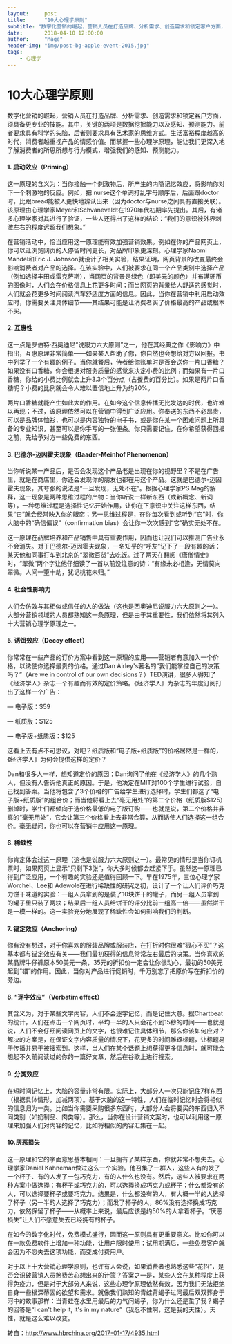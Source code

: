 ```yaml
---
layout:     post
title:      "10大心理学原则"
subtitle: "数字化营销的崛起，营销人员在打造品牌、分析需求、创造需求和锁定客户方面，须具备更专业的技能。其中，关键的两项是数据挖掘能力以及感知、预测能力。前者要求具有科学的头脑，后者则要求具有艺术家的思维方式。生活富裕程度越高的时代，消费者越重视产品的情感价值。而掌握一些心理学原理，能让我们更深入地了解消费者的所思所想与行为模式，增强我们的感知、预测能力。"
date:       2018-04-10 12:00:00
author:     "Mage"
header-img: "img/post-bg-apple-event-2015.jpg"
tags:
    - 心理学
---
```


# 10大心理学原则
数字化营销的崛起，营销人员在打造品牌、分析需求、创造需求和锁定客户方面，须具备更专业的技能。其中，关键的两项是数据挖掘能力以及感知、预测能力。前者要求具有科学的头脑，后者则要求具有艺术家的思维方式。生活富裕程度越高的时代，消费者越重视产品的情感价值。而掌握一些心理学原理，能让我们更深入地了解消费者的所思所想与行为模式，增强我们的感知、预测能力。

#### 1.  启动效应（Priming）

这一原理的含义为：当你接触一个刺激物后，所产生的内隐记忆效应，将影响你对下一个刺激物的反应。例如，把 nurse这个单词打乱字母顺序后，后面跟doctor时，比跟bread能被人更快地辨认出来（因为doctor与nurse之间具有直接关联）。该原理由心理学家Meyer和Schvaneveldt在1970年代初期率先提出。其后，有诸多心理学家对其进行了验证，一些人还得出了这样的结论：“我们的意识被外界刺激左右的程度远超我们想象。”

在营销活动中，恰当应用这一原理能有效加强营销效果。例如在你的产品网页上，你可以让浏览网页的人停留时间更长，对品牌印象更深刻。心理学家Naomi Mandel和Eric J. Johnson就设计了相关实验，结果证明，网页背景的改变最终会影响消费者对产品的选择。在该实验中，人们被要求在同一个产品类别中选择产品（例如选择丰田或雷克萨斯），当网页的背景是绿色（即美元的颜色）并布满硬币的图像时，人们会在价格信息上花更多时间；而当网页的背景给人舒适的感觉时，人们就会花更多时间阅读汽车舒适度方面的信息。因此，当你在营销中利用启动效应时，你需要关注具体细节——其结果可能是让消费者买了价格最高的产品或根本不买。

#### 2.  互惠性

这一点是罗伯特·西奥迪尼“说服力六大原则”之一，他在其经典之作《影响力》中指出，互惠原理非常简单——如果某人帮助了你，你自然也会想给对方以回报。书中列举了一个有趣的例子。当你就餐后，侍者给你账单时是否会送你一片口香糖？如果没有口香糖，你会根据对服务质量的感觉来决定小费的比例；而如果有一片口香糖，你给的小费比例就会上升3.3个百分点（占餐费的百分比）。如果是两片口香糖呢？小费的比例就会令人难以置信地上升为约20%。

两片口香糖就能产生如此大的作用。在如今这个信息传播无比发达的时代，也许难以再现；不过，该原理依然可以在营销中得到广泛应用。你奉送的东西不必昂贵，可以是品牌体恤衫，也可以是内容独特的电子书，或是你在某一个困难问题上所具备的专业知识，甚至可以是你手写的一张便条。你只需要记住，在你希望获得回报之前，先给予对方一些免费的东西。

#### 3.  巴德尔-迈因霍夫现象（Baader-Meinhof Phenomenon）

当你听说某一产品后，是否会发现这个产品老是出现在你的视野里？不是在广告里，就是在商店里，你还会发现你的朋友也都在用这个产品。这就是巴德尔-迈因霍夫现象，其夸张的说法是“一旦发现，无处不在”。根据心理学家PS Mag的解释，这一现象是两种思维过程的产物：当你听说一样新东西（或新概念、新词等），一种思维过程是选择性记忆开始作用，让你在下意识中关注这样东西，结果“它”就会经常映入你的眼帘；另一思维过程是，在你每次看到或听到“它”时，你大脑中的“确信偏误”（confirmation bias）会让你一次次感到“它”确实无处不在。

这一原理在品牌培养和产品销售中具有重要作用，因而也让我们可以推测广告业永不会消失。对于巴德尔-迈因霍夫现象，一名知乎的“呼友”记下了一段有趣的话：某天他和同事打车到北京的“翠微百货”去吃饭。过了两天在翻阅《唐僧情史》时，“翠微”两个字让他仔细读了一首以前没注意的诗：“有缘未必相逢，无情莫向翠微。人间一堕十劫，犹记桃花未归。”

#### 4.  社会性影响力

人们会仿效与其相似或信任的人的做法（这也是西奥迪尼说服力六大原则之一）。大部分营销领域的人员都熟知这一条原理，但是由于其重要性，我们依然将其列入十大营销心理学原理之一。

#### 5.  诱饵效应（Decoy effect）

你常常在一些产品的订价方案中看到这一原理的应用——营销者有意加入一个价格，以诱使你选择最贵的价格。通过Dan Airley's著名的“我们能掌控自己的决策吗？”（Are we in control of our own decisions？）TED演讲，很多人得知了《经济学人》杂志一个有趣而有效的定价策略。《经济学人》为杂志的年度订阅打出了这样一个广告：

— 电子版：$59

— 纸质版：$125

— 电子版+纸质版：$125

这看上去有点不可思议，对吧？纸质版和“电子版+纸质版”的价格居然是一样的，《经济学人》为何会提供这样的定价？

Dan和很多人一样，想知道定价的原因；Dan询问了他在《经济学人》的几个熟人，但没有人告诉他真正的原因。于是，他决定在MIT对100个学生进行试验，自己找到答案。当他将包含了3个价格的广告给学生进行选择时，学生们都选了“电子版+纸质版”的组合价；而当他将看上去“毫无用处”的第二个价格（纸质版$125）删掉时，学生们都倾向于选价格最低的电子版订购——也就是说，第二个价格并非真的“毫无用处”，它会让第三个价格看上去非常合算，从而诱使人们选择这一组合价。毫无疑问，你也可以在营销中应用这一原理。

#### 6.  稀缺性

你肯定体会过这一原理（这也是说服力六大原则之一）。最常见的情形是当你订机票时，如果网页上显示“只剩下3张”，你大多时候都会赶紧下手。虽然这一原理已得到广泛应用，一个有趣的实验还是值得回顾一下。早在1975年，三位心理学家Worchel、Lee和 Adewole在进行稀缺性的研究之初，设计了一个让人们评价巧克力饼干味道的实验：一组人员拿到的是装了10块饼干的罐子，而另一组人员拿到的罐子里只装了两块；结果后一组人员给饼干的评分比前一组高一倍——虽然饼干是一模一样的。这一实验充分地展现了稀缺性会如何影响我们的判断。

#### 7.  锚定效应（Anchoring）

你有没有想过，对于你喜欢的服装品牌或服装店，在打折时你很难“狠心不买”？这基本都与锚定效应有关——我们最初获得的信息常常左右最后的决策。当你喜欢的某品牌牛仔裤原本50美元一条，35元的折扣价一定会让你很动心，最初的50美元起到“锚”的作用。因此，当你对产品进行促销时，千万别忘了把原价写在折扣价的旁边。

#### 8.  “逐字效应”（Verbatim effect）

其含义为，对于某些文字内容，人们不会逐字记忆，而是记住大意。据Chartbeat的统计，人们在点击一个网页时，平均一半的人只会花不到15秒的时间——也就是说，人们不会仔细阅读网页上的文字，也很难记住具体细节，那么你该如何应对？解决的方案是，在保证文字内容质量的情况下，花更多的时间雕琢标题，让标题易于传播并易于被搜索到。这样，当人们在某个话题上想获得更多信息时，就可能会想起不久前阅读过的你的一篇好文章，然后在谷歌上进行搜索。

#### 9.  分类效应

在短时间记忆上，大脑的容量非常有限。实际上，大部分人一次只能记住7样东西（根据具体情形，加减两项）。基于大脑的这一特性，人们在临时记忆时会将相似的信息归为一类。比如当你需要采购很多东西时，大部分人会将要买的东西归入不同类别（如奶制品、肉类等）。那么，当你在设计营销文案时，也可以利用这一原理来加强人们对内容的记忆，比如将相似的内容汇集在一起。

#### 10.厌恶损失

这一原理和它的字面意思基本相同：一旦拥有了某样东西，你就非常不想失去。心理学家Daniel Kahneman做过这么一个实验。他召集了一群人，这些人有的发了一个杯子、有的人发了一包巧克力，有的人什么也没有。然后，这些人被要求在两种方案中做选择：有杯子或巧克力的，可以选择换成巧克力或杯子；什么都没有的人，可以选择要杯子或要巧克力。结果是，什么都没有的人，有大概一半的人选择了杯子（另一半的人选择了巧克力）；而发了杯子的人，86%没有选择换成巧克力，依然保留了杯子——从概率上来说，最后应该是约50%的人拿着杯子。“厌恶损失”让人们不愿意失去已经拥有的杯子。

在如今的数字化时代，免费模式盛行，因而这一原则具有更重要意义。比如你可以在一款免费软件上增加一种功能，让用户限时使用；试用期满后，一些免费客户就会因为不愿失去这项功能，而变成付费用户。

对于以上十大营销心理学原则，也许有人会说，如果消费者也熟悉这些“花招”，是否会识破营销人员煞费苦心想出来的计策？答案之一是，某些人会在某种程度上获得免疫力，但是对于大部分人来说，这些心理学原理依然有效，因为我们无法拒绝自身一些根深蒂固的欲望和需求。就像我们熟知的青蛙背蝎子过河最后双双葬身于河中的故事那样：当青蛙在水里用最后的力气问蝎子，你为什么还是蜇了我？蝎子的回答是“I can't help it, it's in my nature”（我忍不住啊，这是我的天性）。天性，就是这么难以改变。

转自：http://www.hbrchina.org/2017-01-17/4935.html